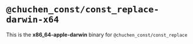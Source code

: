 # `@chuchen_const/const_replace-darwin-x64`

This is the **x86_64-apple-darwin** binary for `@chuchen_const/const_replace`
